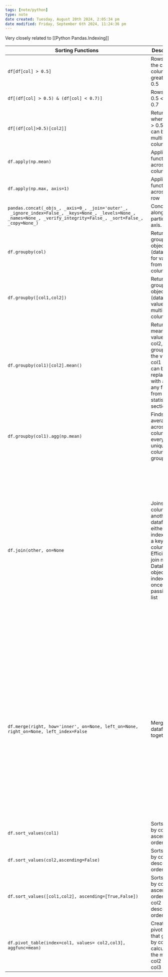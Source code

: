 ```yaml
---
tags: [note/python]
type: note
date created: Tuesday, August 20th 2024, 2:05:34 pm
date modified: Friday, September 6th 2024, 11:24:36 pm
---
```

Very closely related to [[Python Pandas.Indexing]]

| Sorting Functions                                                                                                                                                                                  | Description                                                                                                                                           |                                                                                                                                                                                                                                                                                                                             |
| -------------------------------------------------------------------------------------------------------------------------------------------------------------------------------------------------- | ----------------------------------------------------------------------------------------------------------------------------------------------------- | --------------------------------------------------------------------------------------------------------------------------------------------------------------------------------------------------------------------------------------------------------------------------------------------------------------------------- |
| `df[df[col] > 0.5]`                                                                                                                                                                                | Rows where the col column is greater than 0.5                                                                                                         |                                                                                                                                                                                                                                                                                                                             |
| `df[(df[col] > 0.5) & (df[col] < 0.7)]`                                                                                                                                                            | Rows where 0.5 < col < 0.7                                                                                                                            |                                                                                                                                                                                                                                                                                                                             |
| `df[(df[col]>0.5)[col2]] `                                                                                                                                                                         | Returns col2 where col1 > 0.5. col2 can be multiple columns.                                                                                          |                                                                                                                                                                                                                                                                                                                             |
| `df.apply(np.mean)`                                                                                                                                                                                | Applies a function across each column                                                                                                                 |                                                                                                                                                                                                                                                                                                                             |
| `df.apply(np.max, axis=1)`                                                                                                                                                                         | Applies a function across each row                                                                                                                    |                                                                                                                                                                                                                                                                                                                             |
| `pandas.concat(_objs_, _axis=0_, _join='outer'_,` <br /> ` _ignore_index=False_, _keys=None_, _levels=None_, `<br /> `_names=None_, _verify_integrity=False_, _sort=False_, `<br /> `_copy=None_)` | Concatenate along a particular axis.                                                                                                                  |                                                                                                                                                                                                                                                                                                                             |
| `df.groupby(col)`                                                                                                                                                                                  | Returns a groupby object (dataframe) for values from one column                                                                                       |                                                                                                                                                                                                                                                                                                                             |
| `df.groupby([col1,col2])`                                                                                                                                                                          | Returns a groupby object (dataframe) values from multiple columns                                                                                     |                                                                                                                                                                                                                                                                                                                             |
| `df.groupby(col1)[col2].mean()`                                                                                                                                                                    | Returns the mean of the values in col2, grouped by the values in col1 (mean can be replaced with almost any function from the statistics section)     |                                                                                                                                                                                                                                                                                                                             |
| `df.groupby(col1).agg(np.mean)`                                                                                                                                                                    | Finds the average across all columns for every unique column 1 group                                                                                  |                                                                                                                                                                                                                                                                                                                             |
| `df.join(other, on=None`                                                                                                                                                                           | Joins columns of another dataframe either on index or on a key column. Efficiently join multiple DataFrame objects by index at once by passing a list | `on` = column or index level name(s) in the caller to join on the index in `other`, otherwise joins index-on-index. If multiple values are given, the `other` Dataframe must have a MultiIndex. Can pass an array as the join key if not already contained in the calling DataFrame. Like an excel vlookup function.        |
| `df.merge(right, how='inner', on=None, left_on=None, right_on=None, left_index=False`                                                                                                              | Merges two dataframes together                                                                                                                        | `right`=object to merge with. <br /> `how`={`left, right, outer,inner, cross`}. Left uses only keys from left frame, right uses only keys from right frame. Outer uses union of both frmaes, inner uses inersection of both frames. `on` = column or index level names to join on. These must be found within the datframe. |
| `df.sort_values(col1)`                                                                                                                                                                             | Sorts values by col1 in ascending order                                                                                                               |                                                                                                                                                                                                                                                                                                                             |
| `df.sort_values(col2,ascending=False)`                                                                                                                                                             | Sorts values by col2 in descending order                                                                                                              |                                                                                                                                                                                                                                                                                                                             |
| `df.sort_values([col1,col2], ascending=[True,False])`                                                                                                                                              | Sorts values by col1 in ascending order then col2 in descending order                                                                                 |                                                                                                                                                                                                                                                                                                                             |
| `df.pivot_table(index=col1, values= col2,col3], aggfunc=mean) `                                                                                                                                    | Creates a pivot table that groups by col1 and calculates the mean of col2 and col3                                                                    |                                                                                                                                                                                                                                                                                                                             |


